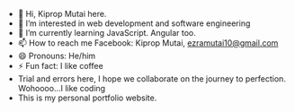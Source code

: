 - 👋 Hi, Kiprop Mutai here.
- 👀 I’m interested in web development and software engineering
- 🌱 I’m currently learning JavaScript. Angular too.
- 📫 How to reach me Facebook: Kiprop Mutai, ezramutai10@gmail.com
- 😄 Pronouns: He/him
- ⚡ Fun fact: I like coffee
- Trial and errors here, I hope we collaborate on the journey to perfection. Wohoooo...I like coding
- This is my personal portfolio website.

<!---
ezramutai/ezramutai is a ✨ special ✨ repository because its `README.md` (this file) appears on your GitHub profile.
You can click the Preview link to take a look at your changes.
--->

